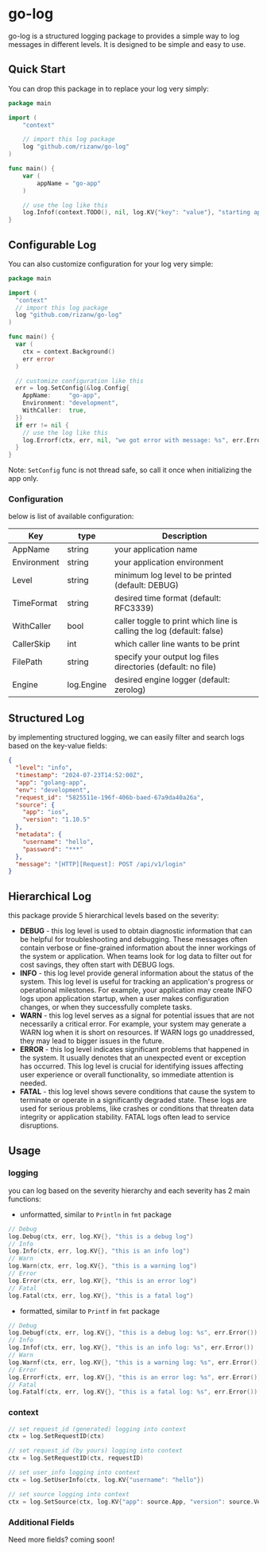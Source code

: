 # go-log

go-log is a structured logging package to provides a simple way to log messages in different levels.
It is designed to be simple and easy to use.

## Quick Start

You can drop this package in to replace your log very simply:

```go
package main

import (
	"context"

	// import this log package
	log "github.com/rizanw/go-log"
)

func main() {
	var (
		appName = "go-app"
	)

	// use the log like this
	log.Infof(context.TODO(), nil, log.KV{"key": "value"}, "starting app %s", appName)
}
```

## Configurable Log

You can also customize configuration for your log very simple:

```go
package main

import (
  "context"
  // import this log package
  log "github.com/rizanw/go-log"
)

func main() {
  var (
    ctx = context.Background()
    err error
  )

  // customize configuration like this
  err = log.SetConfig(&log.Config{
    AppName:     "go-app",
    Environment: "development",
    WithCaller:  true,
  })
  if err != nil {
    // use the log like this
    log.Errorf(ctx, err, nil, "we got error with message: %s", err.Error())
  }
}

```

Note: `SetConfig` func is not thread safe, so call it once when initializing the app only.

### Configuration

below is list of available configuration:

| Key         | type       | Description                                                           |
|-------------|------------|-----------------------------------------------------------------------|
| AppName     | string     | your application name                                                 |
| Environment | string     | your application environment                                          |
| Level       | string     | minimum log level to be printed (default: DEBUG)                      |
| TimeFormat  | string     | desired time format (default: RFC3339)                                |
| WithCaller  | bool       | caller toggle to print which line is calling the log (default: false) |
| CallerSkip  | int        | which caller line wants to be print                                   |
| FilePath    | string     | specify your output log files directories (default: no file)          |
| Engine      | log.Engine | desired engine logger (default: zerolog)                              |                      

## Structured Log

by implementing structured logging, we can easily filter and search logs based on the key-value fields:

```json
{
  "level": "info",
  "timestamp": "2024-07-23T14:52:00Z",
  "app": "golang-app",
  "env": "development",
  "request_id": "5825511e-196f-406b-baed-67a9da40a26a",
  "source": {
    "app": "ios",
    "version": "1.10.5"
  },
  "metadata": {
    "username": "hello",
    "password": "***"
  },
  "message": "[HTTP][Request]: POST /api/v1/login"
}
```

## Hierarchical Log

this package provide 5 hierarchical levels based on the severity:

- **DEBUG** - this log level is used to obtain diagnostic information that can be helpful for troubleshooting and
  debugging. These messages often contain verbose or fine-grained information about the inner workings of the system or
  application. When teams look for log data to filter out for cost savings, they often start with DEBUG logs.
- **INFO** - this log level provide general information about the status of the system. This log level is useful for
  tracking an
  application's progress or operational milestones. For example, your application may create INFO logs upon application
  startup, when a user makes configuration changes, or when they successfully complete tasks.
- **WARN** - this log level serves as a signal for potential issues that are not necessarily a critical error. For
  example, your system may generate a WARN log when it is short on resources. If WARN logs go unaddressed, they may lead
  to bigger issues in the future.
- **ERROR** - this log level indicates significant problems that happened in the system. It usually denotes that an
  unexpected event or exception has occurred. This log level is crucial for identifying issues affecting user experience
  or overall functionality, so immediate attention is needed.
- **FATAL** - this log level shows severe conditions that cause the system to terminate or operate in a significantly
  degraded state. These logs are used for serious problems, like crashes or conditions that threaten data integrity or
  application stability. FATAL logs often lead to service disruptions.

## Usage

### logging

you can log based on the severity hierarchy and each severity has 2 main functions:

- unformatted, similar to `Println` in `fmt` package

```go
// Debug
log.Debug(ctx, err, log.KV{}, "this is a debug log")
// Info
log.Info(ctx, err, log.KV{}, "this is an info log")
// Warn
log.Warn(ctx, err, log.KV{}, "this is a warning log")
// Error
log.Error(ctx, err, log.KV{}, "this is an error log")
// Fatal
log.Fatal(ctx, err, log.KV{}, "this is a fatal log")
```

- formatted, similar to `Printf` in `fmt` package

```go
// Debug
log.Debugf(ctx, err, log.KV{}, "this is a debug log: %s", err.Error())
// Info
log.Infof(ctx, err, log.KV{}, "this is an info log: %s", err.Error())
// Warn
log.Warnf(ctx, err, log.KV{}, "this is a warning log: %s", err.Error())
// Error
log.Errorf(ctx, err, log.KV{}, "this is an error log: %s", err.Error())
// Fatal
log.Fatalf(ctx, err, log.KV{}, "this is a fatal log: %s", err.Error())
```

### context

```go
// set request_id (generated) logging into context
ctx = log.SetRequestID(ctx)

// set request_id (by yours) logging into context
ctx = log.SetRequestID(ctx, requestID)
```

```go
// set user_info logging into context
ctx = log.SetUserInfo(ctx, log.KV{"username": "hello"})
```

```go
// set source logging into context
ctx = log.SetSource(ctx, log.KV{"app": source.App, "version": source.Version})
```

### Additional Fields

Need more fields? coming soon!
